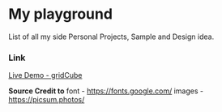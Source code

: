 # My playground

List of all my side Personal Projects, Sample and Design idea.

### Link

[Live Demo - gridCube](https://nozky.github.io/playground/gridCube/)

**Source Credit to**
font - https://fonts.google.com/
images - https://picsum.photos/
